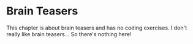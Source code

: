# Brain Teasers

This chapter is about brain teasers and has no coding exercises.
I don't really like brain teasers... So there's nothing here!
